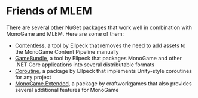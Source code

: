 # Friends of MLEM

There are several other NuGet packages that work well in combination with MonoGame and MLEM. Here are some of them:
- [Contentless](https://github.com/Ellpeck/Contentless), a tool by Ellpeck that removes the need to add assets to the MonoGame Content Pipeline manually
- [GameBundle](https://github.com/Ellpeck/GameBundle), a tool by Ellpeck that packages MonoGame and other .NET Core applications into several distributable formats
- [Coroutine](https://github.com/Ellpeck/Coroutine), a package by Ellpeck that implements Unity-style coroutines for any project
- [MonoGame.Extended](https://github.com/craftworkgames/MonoGame.Extended), a package by craftworkgames that also provides several additional features for MonoGame